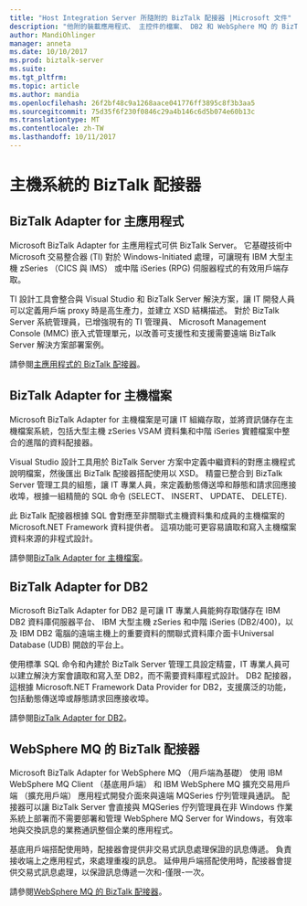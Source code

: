 ```yaml
---
title: "Host Integration Server 所隨附的 BizTalk 配接器 |Microsoft 文件"
description: "他附的裝載應用程式、 主控件的檔案、 DB2 和 WebSphere MQ 的 BizTalk 配接器的概觀"
author: MandiOhlinger
manager: anneta
ms.date: 10/10/2017
ms.prod: biztalk-server
ms.suite: 
ms.tgt_pltfrm: 
ms.topic: article
ms.author: mandia
ms.openlocfilehash: 26f2bf48c9a1268aace041776ff3895c8f3b3aa5
ms.sourcegitcommit: 75d35f6f230f0846c29a4b146c6d5b074e60b13c
ms.translationtype: MT
ms.contentlocale: zh-TW
ms.lasthandoff: 10/11/2017
---
```

# <a name="biztalk-adapters-for-host-systems"></a>主機系統的 BizTalk 配接器


## <a name="biztalk-adapter-for-host-applications"></a>BizTalk Adapter for 主應用程式

Microsoft BizTalk Adapter for 主應用程式可供 BizTalk Server。 它基礎技術中 Microsoft 交易整合器 (TI) 對於 Windows-Initiated 處理，可讓現有 IBM 大型主機 zSeries （CICS 與 IMS） 或中階 iSeries (RPG) 伺服器程式的有效用戶端存取。 

TI 設計工具會整合與 Visual Studio 和 BizTalk Server 解決方案，讓 IT 開發人員可以定義用戶端 proxy 時是高生產力，並建立 XSD 結構描述。 對於 BizTalk Server 系統管理員，已增強現有的 TI 管理員、 Microsoft Management Console (MMC) 嵌入式管理單元，以改善可支援性和支援需要遠端 BizTalk Server 解決方案部署案例。

請參閱[主應用程式的 BizTalk 配接器](https://msdn.microsoft.com/library/dn148497(BTS.80).aspx)。 

## <a name="biztalk-adapter-for-host-files"></a>BizTalk Adapter for 主機檔案
Microsoft BizTalk Adapter for 主機檔案是可讓 IT 組織存取，並將資訊儲存在主機檔案系統，包括大型主機 zSeries VSAM 資料集和中階 iSeries 實體檔案中整合的進階的資料配接器。 

Visual Studio 設計工具用於 BizTalk Server 方案中定義中繼資料的對應主機程式說明檔案，然後匯出 BizTalk 配接器搭配使用以 XSD。 精靈已整合到 BizTalk Server 管理工具的組態，讓 IT 專業人員，來定義動態傳送埠和靜態和請求回應接收埠，根據一組精簡的 SQL 命令 (SELECT、 INSERT、 UPDATE、 DELETE). 

此 BizTalk 配接器根據 SQL 會對應至非關聯式主機資料集和成員的主機檔案的 Microsoft.NET Framework 資料提供者。 這項功能可更容易讀取和寫入主機檔案資料來源的非程式設計。

請參閱[BizTalk Adapter for 主機檔案](https://msdn.microsoft.com/library/dn150042(BTS.80).aspx)。

## <a name="biztalk-adapter-for-db2"></a>BizTalk Adapter for DB2
Microsoft BizTalk Adapter for DB2 是可讓 IT 專業人員能夠存取儲存在 IBM DB2 資料庫伺服器平台、 IBM 大型主機 zSeries 和中階 iSeries (DB2/400)，以及 IBM DB2 電腦的遠端主機上的重要資料的關聯式資料庫介面卡Universal Database (UDB) 開啟的平台上。 

使用標準 SQL 命令和內建於 BizTalk Server 管理工具設定精靈，IT 專業人員可以建立解決方案會讀取和寫入至 DB2，而不需要資料庫程式設計。 DB2 配接器，這根據 Microsoft.NET Framework Data Provider for DB2，支援廣泛的功能，包括動態傳送埠或靜態請求回應接收埠。

請參閱[BizTalk Adapter for DB2](https://msdn.microsoft.com/library/dn150160(BTS.80).aspx)。

## <a name="biztalk-adapter-for-websphere-mq"></a>WebSphere MQ 的 BizTalk 配接器
Microsoft BizTalk Adapter for WebSphere MQ （用戶端為基礎） 使用 IBM WebSphere MQ Client （基底用戶端） 和 IBM WebSphere MQ 擴充交易用戶端 （擴充用戶端） 應用程式開發介面來與遠端 MQSeries 佇列管理員通訊。 配接器可以讓 BizTalk Server 會直接與 MQSeries 佇列管理員在非 Windows 作業系統上部署而不需要部署和管理 WebSphere MQ Server for Windows，有效率地與交換訊息的業務通訊整個企業的應用程式。 

基底用戶端搭配使用時，配接器會提供非交易式訊息處理保證的訊息傳遞。 負責接收端上之應用程式，來處理重複的訊息。 延伸用戶端搭配使用時，配接器會提供交易式訊息處理，以保證訊息傳遞一次和-僅限-一次。

請參閱[WebSphere MQ 的 BizTalk 配接器](https://msdn.microsoft.com/library/dn191830(BTS.80).aspx)。
